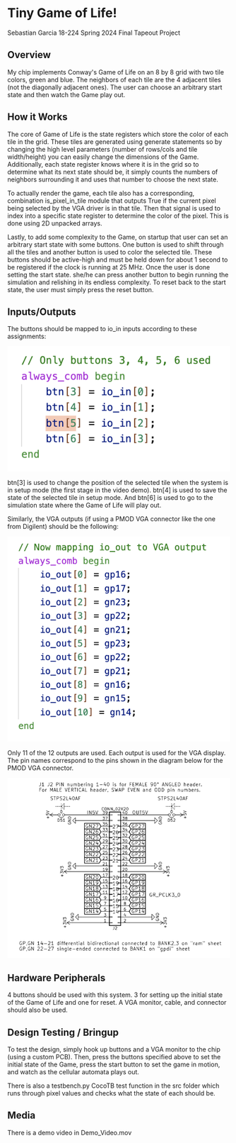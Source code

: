# Tiny Game of Life!

Sebastian Garcia
18-224 Spring 2024 Final Tapeout Project

## Overview

My chip implements Conway's Game of Life on an 8 by 8 grid with two tile colors,
green and blue. The neighbors of each tile are the 4 adjacent tiles (not the
diagonally adjacent ones). The user can choose an arbitrary start state and then
watch the Game play out.

## How it Works

The core of Game of Life is the state registers which store the color of each tile
in the grid. These tiles are generated using generate statements so by changing
the high level parameters (number of rows/cols and tile width/height) you can 
easily change the dimensions of the Game. Additionally, each state register knows
where it is in the grid so to determine what its next state should be, it simply
counts the numbers of neighbors surrounding it and uses that number to choose the
next state. 

To actually render the game, each tile also has a corresponding, combination 
is_pixel_in_tile module that outputs True if the current pixel being selected by
the VGA driver is in that tile. Then that signal is used to index into a specific
state register to determine the color of the pixel. This is done using 2D unpacked
arrays.

Lastly, to add some complexity to the Game, on startup that user can set an 
arbitrary start state with some buttons. One button is used to shift through
all the tiles and another button is used to color the selected tile. These buttons
should be active-high and must be held down for about 1 second to be registered
if the clock is running at 25 MHz. Once the user is done setting the start state.
she/he can press another button to begin running the simulation and relishing 
in its endless complexity. To reset back to the start state, the user must simply
press the reset button.

## Inputs/Outputs

The buttons should be mapped to io_in inputs according to these assignments:

![](inputs.png)

btn[3] is used to change the position of the selected tile when the system is in
setup mode (the first stage in the video demo). btn[4] is used to save the state
of the selected tile in setup mode. And btn[6] is used to go to the simulation
state where the Game of Life will play out.

Similarly, the VGA outputs (if using a PMOD VGA connector like the one from
Digilent) should be the following:

![](outputs.png)

Only 11 of the 12 outputs are used. Each output is used for the VGA display. The
pin names correspond to the pins shown in the diagram below for the PMOD VGA
connector.

![](vga.png)

## Hardware Peripherals

4 buttons should be used with this system. 3 for setting up the initial state
of the Game of Life and one for reset. A VGA monitor, cable, and connector
should also be used.

## Design Testing / Bringup

To test the design, simply hook up buttons and a VGA monitor to the chip (using
a custom PCB). Then, press the buttons specified above to set the initial state 
of the Game, press the start button to set the game in motion, and watch as 
the cellular automata plays out.    

There is also a testbench.py CocoTB test function in the src folder which 
runs through pixel values and checks what the state of each should be.

## Media

There is a demo video in Demo_Video.mov

